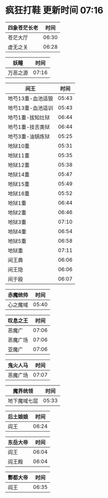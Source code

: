 # 疯狂打鞋 更新时间 07:16

| 四象苍茫长老   | 时间    |
|--------|-------|
| 苍茫大厅 | 06:30 |
| 虚无之关 | 06:28 |

| 妖瞳   | 时间    |
|--------|-------|
| 万恶之源 | 07:16 |

| 间王   | 时间    |
|--------|-------|
| 地芍13重-血池适狼 | 05:43 |
| 地芍13重-血池适训 | 05:43 |
| 地芍1重-拔知灶狱 | 06:44 |
| 地芍1重-技舌类狱 | 06:44 |
| 地芍3重-油锅炼狱 | 05:25 |
| 地狱10重 | 05:31 |
| 地狱11重 | 05:35 |
| 地狱12重 | 05:38 |
| 地狱14重 | 05:47 |
| 地狱15重 | 05:49 |
| 地狱16重 | 05:52 |
| 地狱1重 | 06:44 |
| 地狱2重 | 06:46 |
| 地狱3重 | 07:10 |
| 地狱4重 | 06:54 |
| 地狱5重 | 06:58 |
| 地狱重 | 07:11 |
| 间王典 | 06:06 |
| 间王隐 | 06:06 |
| 间于殴 | 06:07 |

| 赤魔统帅   | 时间    |
|--------|-------|
| 心之魔域 | 05:40 |

| 叹息之王   | 时间    |
|--------|-------|
| 恶魔广 | 07:06 |
| 恶魔广场 | 07:06 |
| 亚魔广 | 07:06 |

| 鬼火人马   | 时间    |
|--------|-------|
| 恶魔广场 | 07:07 |

| 魔界统领   | 时间    |
|--------|-------|
| 地下魔域七层 | 05:33 |

| 后土娘娘   | 时间    |
|--------|-------|
| 阎王 | 06:24 |

| 东岳大帝   | 时间    |
|--------|-------|
| 阎王 | 06:04 |
| 阎王殿 | 06:04 |

| 酆都大帝   | 时间    |
|--------|-------|
| 阎王 | 06:35 |